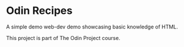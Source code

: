 # Odin Recipes
A simple demo web-dev demo showcasing basic knowledge of HTML.

This project is part of The Odin Project course.
